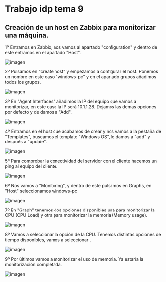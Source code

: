 # Trabajo idp tema 9

## Creación de un host en Zabbix para monitorizar una máquina.

1º Entramos en Zabbix, nos vamos al apartado "configuration" y dentro de este entramos en el apartado "Host". 

![imagen](imagenes/Monitorizarnequipo1.JPG)

2º Pulsamos en "create host" y empezamos a configurar el host. Ponemos un nombre en este caso "windows-pc" y en el apartado grupos añadimos todos los grupos.

![imagen](imagenes/Monitorizarnequipo2.jpg)

3º En "Agent Interfaces" añadimos la IP del equipo que vamos a monitorizar, en este caso la IP será 10.1.1.28. Dejamos las demas opciones por defecto y de damos a "Add".

![imagen](imagenes/Monitorizarnequipo3.jpg)

4º Entramos en el host que acabamos de crear y nos vamos a la pestaña de "Templates", buscamos el template "Windows OS", le damos a "add" y después a "update".

![imagen](imagenes/Monitorizarnequipo4.jpg)

5º Para comprobar la conectividad del servidor con el cliente hacemos un ping al equipo del cliente.

![imagen](imagenes/Monitorizarnequipo5.jpg)

6º Nos vamos a "Monitoring", y dentro de este pulsamos en Graphs, en "Host" seleccionamos windows-pc

![imagen](imagenes/Monitorizarnequipo6.jpg)

7º En "Graph" tenemos dos opciones disponibles una para monitorizar la CPU (CPU Load) y otra para monitorizar la memoria (Memory usage). 

![imagen](imagenes/Monitorizarnequipo7.jpg)

8º Vamos a seleccionar la opción de la CPU. Tenemos distintas opciones de tiempo disponibles, vamos a seleccionar .

![imagen](imagenes/Monitorizarnequipo8.jpg)

9º Por últimos vamos a monitorizar el uso de memoria. Ya estaría la monitorización completada. 

![imagen](imagenes/Monitorizarnequipo9.jpg)





